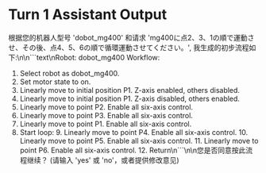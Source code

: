 # Turn 1 Assistant Output

根据您的机器人型号 'dobot_mg400' 和请求 'mg400に点2、3、1の順で運動させ、その後、点4、5、6の順で循環運動させてください。', 我生成的初步流程如下:\n\n```text\nRobot: dobot_mg400
Workflow:
1. Select robot as dobot_mg400.
2. Set motor state to on.
3. Linearly move to initial position P1. Z-axis enabled, others disabled.
4. Linearly move to initial position P1. Z-axis disabled, others enabled.
5. Linearly move to point P2. Enable all six-axis control.
6. Linearly move to point P3. Enable all six-axis control.
7. Linearly move to point P1. Enable all six-axis control.
8. Start loop:
   9. Linearly move to point P4. Enable all six-axis control.
   10. Linearly move to point P5. Enable all six-axis control.
   11. Linearly move to point P6. Enable all six-axis control.
   12. Return\n```\n\n您是否同意按此流程继续？ (请输入 'yes' 或 'no'，或者提供修改意见)
